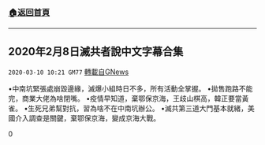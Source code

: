 ###  [:house:返回首頁](https://github.com/ourhimalayas/txt)
---

## 2020年2月8日滅共者說中文字幕合集
`2020-03-10 10:21 GM77` [轉載自GNews](https://gnews.org/zh-hant/137338/)

•中南坑緊張處崩毀邊緣，滅爆小組時日不多，所有活動全掌握。
•拋售跑路不能完，商業大佬為啥閉嘴。
•疫情早知道，棄鄂保京海，王歧山棋高，韓正要當黃雀。
•生死兄弟幫對抗，習為啥不在中南坑辦公。
•滅共第三道大門基本就緒，美國介入調查是關鍵，棄鄂保京海，變成京海大戰。

0
